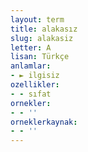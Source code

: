 ```yaml
---
layout: term
title: alakasız
slug: alakasiz
letter: A
lisan: Türkçe
anlamlar:
- ► ilgisiz
ozellikler:
- - sıfat
ornekler:
- - ''
orneklerkaynak:
- - ''
---
```

